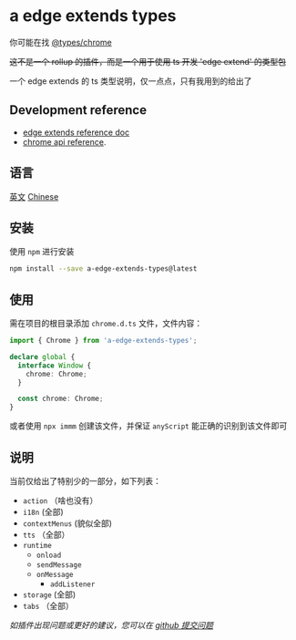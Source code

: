 # a edge extends types

你可能在找 [@types/chrome](https://www.npmjs.com/package/@types/chrome)

~~这不是一个 rollup 的插件，而是一个用于使用 ts 开发 'edge extend' 的类型包~~

一个 edge extends 的 ts 类型说明，仅一点点，只有我用到的给出了

## Development reference

- [edge extends reference doc](https://learn.microsoft.com/zh-cn/microsoft-edge/extensions-chromium/)
- [chrome api reference](https://developer.chrome.com/docs/extensions/reference/api/tts?hl=zh-cn).

## 语言

[英文](https://github.com/lmssee/npm-a-edge-extends-types/blob/main/README.md) [Chinese](https://github.com/lmssee/npm-a-edge-extends-types/blob/main/自述文件.md)

## 安装

使用 `npm` 进行安装

```sh
npm install --save a-edge-extends-types@latest
```

## 使用

需在项目的根目录添加 `chrome.d.ts` 文件，文件内容：

```ts
import { Chrome } from 'a-edge-extends-types';

declare global {
  interface Window {
    chrome: Chrome;
  }

  const chrome: Chrome;
}
```

或者使用 `npx immm` 创建该文件，并保证 `anyScript` 能正确的识别到该文件即可

## 说明

当前仅给出了特别少的一部分，如下列表：

- `action` （啥也没有）
- `i18n` (全部)
- `contextMenus` (貌似全部)
- `tts` （全部）
- `runtime`
  - `onload`
  - `sendMessage`
  - `onMessage`
    - `addListener`
- `storage` (全部)
- `tabs` （全部）

_如插件出现问题或更好的建议，您可以在 [github 提交问题](https://github.com/lmssee/npm-a-edge-extends-types/issues/new)_
